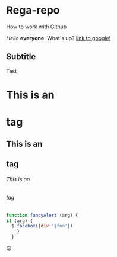# Rega-repo
How to work with Github

*Hello* **everyone**. What's up?
[link to google!](http://google.com)


## Subtitle
Test
# This is an <h1> tag
## This is an <h2> tag
###### This is an <h6> tag

```javascript
function fancyAlert (arg) {
if (arg) {
  $.facebox({div:'§foo'})
    }
  }
  ```
  :grinning:

